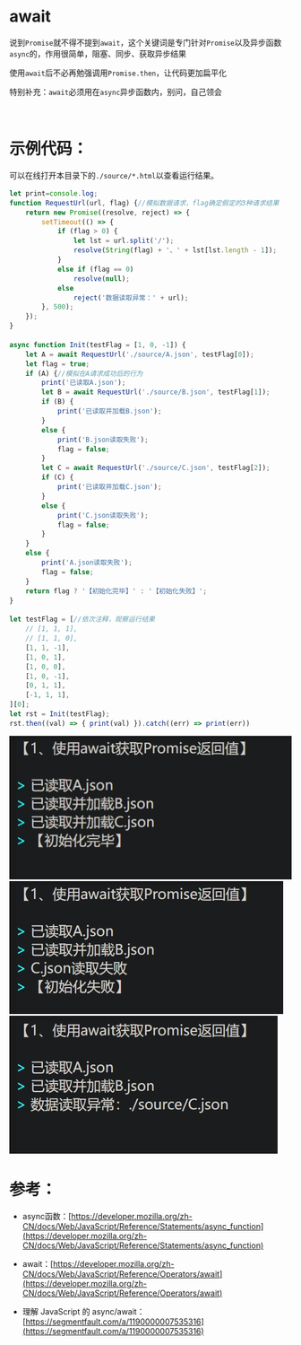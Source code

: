 
# await

说到``Promise``就不得不提到``await``，这个关键词是专门针对``Promise``以及异步函数``async``的，作用很简单，阻塞、同步、获取异步结果

使用``await``后不必再勉强调用``Promise.then``，让代码更加扁平化

特别补充：``await``必须用在``async``异步函数内，别问，自己领会


<br>



# 示例代码：

可以在线打开本目录下的``./source/*.html``以查看运行结果。

```js
let print=console.log;
function RequestUrl(url, flag) {//模拟数据请求，flag确定假定的3种请求结果
	return new Promise((resolve, reject) => {
		setTimeout(() => {
			if (flag > 0) {
				let lst = url.split('/');
				resolve(String(flag) + '、' + lst[lst.length - 1]);
			}
			else if (flag == 0)
				resolve(null);
			else
				reject('数据读取异常：' + url);
		}, 500);
	});
}

async function Init(testFlag = [1, 0, -1]) {
	let A = await RequestUrl('./source/A.json', testFlag[0]);
	let flag = true;
	if (A) {//模拟在A请求成功后的行为
		print('已读取A.json');
		let B = await RequestUrl('./source/B.json', testFlag[1]);
		if (B) {
			print('已读取并加载B.json');
		}
		else {
			print('B.json读取失败');
			flag = false;
		}
		let C = await RequestUrl('./source/C.json', testFlag[2]);
		if (C) {
			print('已读取并加载C.json');
		}
		else {
			print('C.json读取失败');
			flag = false;
		}
	}
	else {
		print('A.json读取失败');
		flag = false;
	}
	return flag ? '【初始化完毕】' : '【初始化失败】';
}

let testFlag = [//依次注释，观察运行结果
	// [1, 1, 1],
	// [1, 1, 0],
	[1, 1, -1],
	[1, 0, 1],
	[1, 0, 0],
	[1, 0, -1],
	[0, 1, 1],
	[-1, 1, 1],
][0];
let rst = Init(testFlag);
rst.then((val) => { print(val) }).catch((err) => print(err))
```

![运行结果-1](./source/1-1.png)
![运行结果-2](./source/1-2.png)
![运行结果-3](./source/1-3.png)



# 参考：
- async函数：[https://developer.mozilla.org/zh-CN/docs/Web/JavaScript/Reference/Statements/async_function](https://developer.mozilla.org/zh-CN/docs/Web/JavaScript/Reference/Statements/async_function)

- await：[https://developer.mozilla.org/zh-CN/docs/Web/JavaScript/Reference/Operators/await](https://developer.mozilla.org/zh-CN/docs/Web/JavaScript/Reference/Operators/await)

- 理解 JavaScript 的 async/await：[https://segmentfault.com/a/1190000007535316](https://segmentfault.com/a/1190000007535316)



